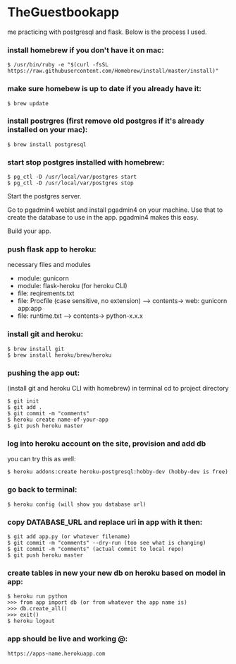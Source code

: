# TheGuestbookapp
me practicing with postgresql and flask. Below is the process I used.

### install homebrew if you don't have it on mac:
```
$ /usr/bin/ruby -e "$(curl -fsSL https://raw.githubusercontent.com/Homebrew/install/master/install)"
```

### make sure homebew is up to date if you already have it:
```
$ brew update
```

### install postrgres (first remove old postgres if it's already installed on your mac):
```
$ brew install postgresql
```
### start stop postgres installed with homebrew:
```
$ pg_ctl -D /usr/local/var/postgres start
$ pg_ctl -D /usr/local/var/postgres stop
```
Start the postgres server.

Go to pgadmin4 webist and install pgadmin4 on your machine. Use that to create the database to use in the app. pgadmin4 makes this easy.

Build your app.

### push flask app to heroku:
necessary files and modules
* module: gunicorn
* module: flask-heroku (for heroku CLI)
* file: reqirements.txt
* file: Procfile (case sensitive, no extension) --> contents-> web: gunicorn app:app
* file: runtime.txt --> contents-> python-x.x.x

### install git and heroku:
```
$ brew install git
$ brew install heroku/brew/heroku
```
### pushing the app out:
(install git and heroku CLI with homebrew)
in terminal cd to project directory
```
$ git init
$ git add .
$ git commit -m "comments"
$ heroku create name-of-your-app
$ git push heroku master
```

### log into heroku account on the site, provision and add db
you can try this as well:
```
$ heroku addons:create heroku-postgresql:hobby-dev (hobby-dev is free)
```
### go back to terminal:
```
$ heroku config (will show you database url)
```
### copy DATABASE_URL and replace uri in app with it then:
```
$ git add app.py (or whatever filename)
$ git commit -m "comments" --dry-run (too see what is changing)
$ git commit -m "comments" (actual commit to local repo)
$ git push heroku master
```

### create tables in new your new db on heroku based on model in app:
```
$ heroku run python
>>> from app import db (or from whatever the app name is)
>>> db.create_all()
>>> exit()
$ heroku logout
```

### app should be live and working @: 
```
https://apps-name.herokuapp.com
```
